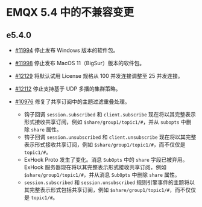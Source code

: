 # EMQX 5.4 中的不兼容变更

## e5.4.0

- [#11994](https://github.com/emqx/emqx/pull/11994) 停止发布 Windows 版本的软件包。

- [#11998](https://github.com/emqx/emqx/pull/11998) 停止发布 MacOS 11（BigSur）版本的软件包。
- [#12129](https://github.com/emqx/emqx/pull/12129) 将默认试用 License 规格从 100 并发连接调整至 25 并发连接。 
- [#12112](https://github.com/emqx/emqx/pull/12112) 停止支持基于 UDP 多播的集群策略。
- [#10976](https://github.com/emqx/emqx/pull/10976) 修复了共享订阅中的主题过滤重叠处理。
  - 钩子回调 `session.subscribed` 和 `client.subscribe` 现在将以其完整表示形式接收共享订阅，例如 `$share/group1/topic1/#`，并从 `subopts` 中删除 `share` 属性。
  - 钩子回调 `session.unsubscribed` 和 `client.unsubscribe` 现在将以其完整表示形式接收共享订阅，例如 `$share/group1/topic1/#`，而不仅仅是 `topic1/#`。
  - ExHook Proto 发生了变化。消息 `SubOpts` 中的 `share` 字段已被弃用。 ExHook 服务器现在将以其完整表示形式接收共享订阅，例如 `$share/group1/topic1/#`，并从消息 `SubOpts` 中删除 `share` 属性。
  - `session.subscribed` 和 `session.unsubscribed` 规则引擎事件的主题将以其完整表示形式包括共享订阅，例如 `$share/group1/topic1/#`，而不仅仅是 `topic1/#`。
